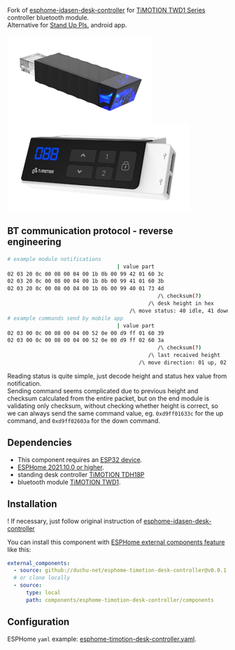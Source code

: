 Fork of [esphome-idasen-desk-controller](https://github.com/j5lien/esphome-idasen-desk-controller) for  [TiMOTION TWD1 Series](https://www.timotion.com/en/products/accessories/twd1-series) controller bluetooth module.  
Alternative for [Stand Up Pls.](https://play.google.com/store/apps/details?id=com.timotion.standuppls) android app.  
 
<img src="./twd1.jpg" height="200" />
<img src="./tdh18p.jpg" height="200" />
  
## BT communication protocol - reverse engineering

```bash
# example module notifications
                                   | value part
02 03 20 0c 00 08 00 04 00 1b 0b 00 99 42 01 60 3c
02 03 20 0c 00 08 00 04 00 1b 0b 00 99 41 01 60 3b
02 03 20 0c 00 08 00 04 00 1b 0b 00 99 40 01 73 4d
                                                /\ checksum(?)
                                             /\ desk height in hex
                                       /\ move status: 40 idle, 41 down, 42 up
# example commands send by mobile app
                                   | value part
02 03 00 0c 00 08 00 04 00 52 0e 00 d9 ff 01 60 39
02 03 00 0c 00 08 00 04 00 52 0e 00 d9 ff 02 60 3a
                                                /\ checksum(?)
                                             /\ last recaived height
                                          /\ move direction: 01 up, 02 down
```
Reading status is quite simple, just decode height and status hex value from notification.  
Sending command seems complicated due to previous height and checksum calculated from the entire packet, but on the end module is validating only checksum, without checking whether height is correct, so we can always send the same command value, eg. `0xd9ff01633c` for the up command, and `0xd9ff02603a` for the down command.  
  
## Dependencies
* This component requires an [ESP32 device](https://esphome.io/devices/esp32.html).
* [ESPHome 2021.10.0 or higher](https://github.com/esphome/esphome/releases).
* standing desk controller [TiMOTION TDH18P](https://www.timotion.com/en/products/controls/tdh18p-series)
* bluetooth module [TiMOTION TWD1](https://www.timotion.com/en/products/accessories/twd1-series).

## Installation
! If necessary, just follow original instruction of [esphome-idasen-desk-controller](https://github.com/j5lien/esphome-idasen-desk-controller)

You can install this component with [ESPHome external components feature](https://esphome.io/components/external_components.html) like this:
```yaml
external_components:
  - source: github://duchu-net/esphome-timotion-desk-controller@v0.0.1
  # or clone locally
  - source:
      type: local
      path: components/esphome-timotion-desk-controller/components
```

## Configuration
ESPHome `yaml` example: [esphome-timotion-desk-controller.yaml](./esphome-timotion-desk-controller.yaml).
